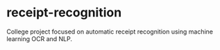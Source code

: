 # receipt-recognition
College project focused on automatic receipt recognition using  machine learning OCR and NLP.
